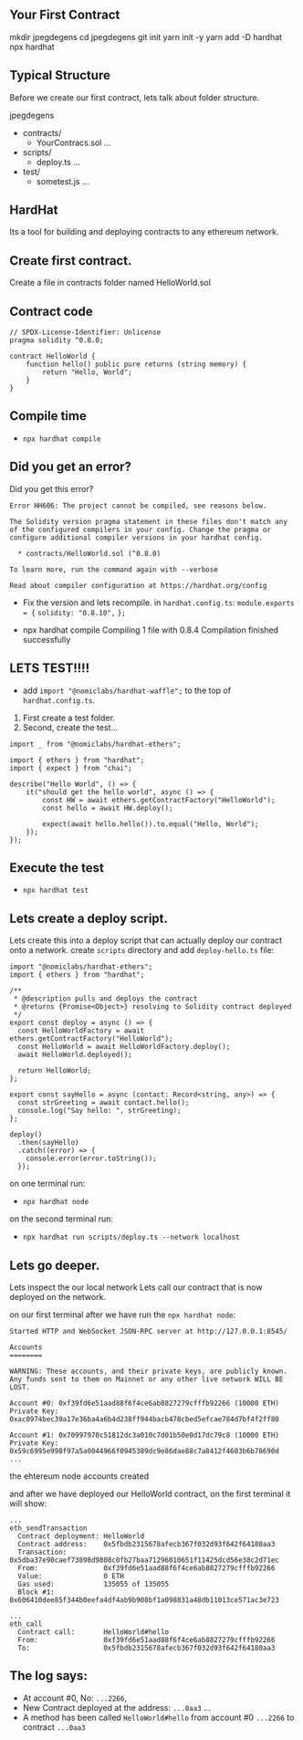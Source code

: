 ## Your First Contract

mkdir jpegdegens
cd jpegdegens
git init
yarn init -y
yarn add -D hardhat
npx hardhat

## Typical Structure

Before we create our first contract, lets talk about folder structure.

jpegdegens

- contracts/
  - YourContracs.sol
    ...
- scripts/
  - deploy.ts
    ...
- test/
  - sometest.js
    ...

## HardHat

Its a tool for building and deploying contracts to any ethereum network.

## Create first contract.

Create a file in contracts folder named HelloWorld.sol

## Contract code

```
// SPDX-License-Identifier: Unlicense
pragma solidity ^0.8.0;

contract HelloWorld {
    function hello() public pure returns (string memory) {
        return "Hello, World";
    }
}
```

## Compile time

- `npx hardhat compile`

## Did you get an error?

Did you get this error?

```
Error HH606: The project cannot be compiled, see reasons below.

The Solidity version pragma statement in these files don't match any of the configured compilers in your config. Change the pragma or configure additional compiler versions in your hardhat config.

  * contracts/HelloWorld.sol (^0.8.0)

To learn more, run the command again with --verbose

Read about compiler configuration at https://hardhat.org/config
```

- Fix the version and lets recompile. in `hardhat.config.ts`:
  `module.exports = {`
  `solidity: "0.8.10",`
  `};`

- npx hardhat compile
  Compiling 1 file with 0.8.4
  Compilation finished successfully

## LETS TEST!!!!

- add `import "@nomiclabs/hardhat-waffle";` to the top of `hardhat.config.ts`.

1. First create a test folder.
2. Second, create the test...

```
import _ from "@nomiclabs/hardhat-ethers";

import { ethers } from "hardhat";
import { expect } from "chai";

describe("Hello World", () => {
    it("should get the hello world", async () => {
        const HW = await ethers.getContractFactory("HelloWorld");
        const hello = await HW.deploy();

        expect(await hello.hello()).to.equal("Hello, World");
    });
});
```

## Execute the test

- `npx hardhat test`

## Lets create a deploy script.

Lets create this into a deploy script that can actually deploy our contract onto a network.
create `scripts` directory and add `deploy-hello.ts` file:

```
import "@nomiclabs/hardhat-ethers";
import { ethers } from "hardhat";

/**
 * @description pulls and deploys the contract
 * @returns {Promise<Object>} resolving to Solidity contract deployed
 */
export const deploy = async () => {
  const HelloWorldFactory = await ethers.getContractFactory("HelloWorld");
  const HelloWorld = await HelloWorldFactory.deploy();
  await HelloWorld.deployed();

  return HelloWorld;
};

export const sayHello = async (contact: Record<string, any>) => {
  const strGreeting = await contact.hello();
  console.log("Say hello: ", strGreeting);
};

deploy()
  .then(sayHello)
  .catch((error) => {
    console.error(error.toString());
  });
```

on one terminal run:

- `npx hardhat node`

on the second terminal run:

- `npx hardhat run scripts/deploy.ts --network localhost`

## Lets go deeper.

Lets inspect the our local network
Lets call our contract that is now deployed on the network.

on our first terminal after we have run the `npx hardhat node`:

```
Started HTTP and WebSocket JSON-RPC server at http://127.0.0.1:8545/

Accounts
========

WARNING: These accounts, and their private keys, are publicly known.
Any funds sent to them on Mainnet or any other live network WILL BE LOST.

Account #0: 0xf39fd6e51aad88f6f4ce6ab8827279cfffb92266 (10000 ETH)
Private Key: 0xac0974bec39a17e36ba4a6b4d238ff944bacb478cbed5efcae784d7bf4f2ff80

Account #1: 0x70997970c51812dc3a010c7d01b50e0d17dc79c8 (10000 ETH)
Private Key: 0x59c6995e998f97a5a0044966f0945389dc9e86dae88c7a8412f4603b6b78690d
...

```

the ehtereum node accounts created

and after we have deployed our HelloWorld contract, on the first terminal it will show:

```
...
eth_sendTransaction
  Contract deployment: HelloWorld
  Contract address:    0x5fbdb2315678afecb367f032d93f642f64180aa3
  Transaction:         0x5dba37e90caef73898d9808c0fb27baa71296010651f11425dcd56e38c2d71ec
  From:                0xf39fd6e51aad88f6f4ce6ab8827279cfffb92266
  Value:               0 ETH
  Gas used:            135055 of 135055
  Block #1:            0x606410dee85f344b0eefa4df4ab9b908bf1a098831a48db11013ce571ac3e723

...
eth_call
  Contract call:       HelloWorld#hello
  From:                0xf39fd6e51aad88f6f4ce6ab8827279cfffb92266
  To:                  0x5fbdb2315678afecb367f032d93f642f64180aa3

```

## The log says:

- At account #0, No: `...2266`,
- New Contract deployed at the address: `...0aa3`
  ...
- A method has been called `HelloWorld#hello` from account #0 `...2266` to contract `...0aa3`
